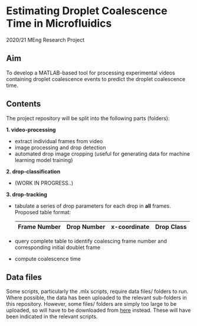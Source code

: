 # Estimating Droplet Coalescence Time in Microfluidics
2020/21 MEng Research Project

## Aim
To develop a MATLAB-based tool for processing experimental videos containing droplet coalescence events to predict the droplet coalescence time.

## Contents
The project repository will be split into the following parts (folders):  

**1. video-processing**  
   - extract individual frames from video 
   - image processing and drop detection
   - automated drop image cropping (useful for generating data for machine learning model training)
   
**2. drop-classification**  
   - (WORK IN PROGRESS..)
   
**3. drop-tracking**  
   - tabulate a series of drop parameters for each drop in **all** frames. Proposed table format:  
   
     | Frame Number  | Drop Number  | x-coordinate  | Drop Class |
     | ------------  | -----------  | ------------  | ---------- |  
   
   - query complete table to identify coalescing frame number and corresponding initial doublet frame
   - compute coalescence time  
   
## Data files  
Some scripts, particularly the .mlx scripts, require data files/ folders to run.  
Where possible, the data has been uploaded to the relevant sub-folders in this repository. However,
some files/ folders are simply too large to be uploaded, so will have to be downloaded from [here](https://drive.google.com/file/d/1dftCLWLWgvBueI6TU3Cv4_7svssL3O34/view?usp=sharing) instead. These will have been indicated in the relevant scripts.
   
   
   
